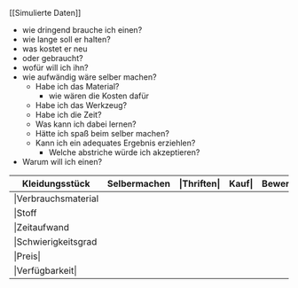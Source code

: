 [[Simulierte Daten]]
- wie dringend brauche ich einen?
- wie lange soll er halten?
- was kostet er neu
- oder gebraucht?
- wofür will ich ihn?
- wie aufwändig wäre selber machen?
	- Habe ich das Material?
		- wie wären die Kosten dafür
	- Habe ich das Werkzeug?
	- Habe ich die Zeit?
	- Was kann ich dabei lernen?
	- Hätte ich spaß beim selber machen?
	- Kann ich ein adequates Ergebnis erziehlen?
		- Welche abstriche würde ich akzeptieren?
- Warum will ich einen?

| Kleidungsstück       | Selbermachen | \|Thriften\| | Kauf\| | Bewertung |
| -------------------- | ------------ | ------------ | ------ | --------- |
| \|Verbrauchsmaterial |              |              |        |           |
| \|Stoff              |              |              |        |           |
| \|Zeitaufwand        |              |              |        |           |
| \|Schwierigkeitsgrad |              |              |        |           |
| \|Preis\|            |              |              |        |           |
| \|Verfügbarkeit\|    |              |              |        |           |
